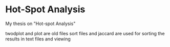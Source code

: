 # Hot-Spot Analysis
My thesis on "Hot-spot Analysis"

twodplot and plot are old files
sort files and jaccard are used for sorting the results in text files and viewing
